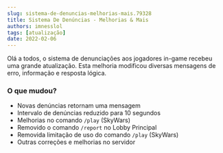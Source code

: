 ```yaml
---
slug: sistema-de-denuncias-melhorias-mais.79328
title: Sistema De Denúncias - Melhorias & Mais
authors: imnesslol
tags: [atualização]
date: 2022-02-06
---
```


Olá a todos, o sistema de denunciações aos jogadores in-game recebeu uma grande atualização. Esta melhoria modificou diversas mensagens de erro, informação e resposta lógica.

<!-- truncate -->

### O que mudou?
* Novas denúncias retornam uma mensagem
* Intervalo de denúncias reduzido para 10 segundos
* Melhorias no comando `/play` (SkyWars)
* Removido o comando `/report` no Lobby Principal
* Removida limitação de uso do comando `/play` (SkyWars)
* Outras correções e melhorias no servidor
